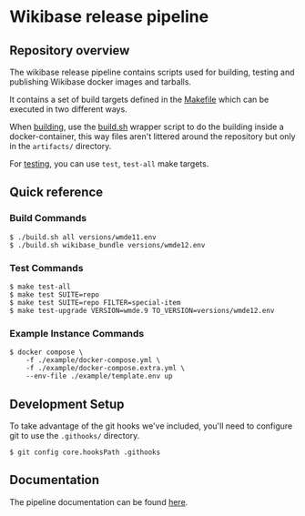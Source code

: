 # Wikibase release pipeline

## Repository overview

The wikibase release pipeline contains scripts used for building, testing and publishing Wikibase docker images and tarballs.

It contains a set of build targets defined in the [Makefile](./Makefile) which can be executed in two different ways.

When [building](docs/topics/pipeline.md), use the [build.sh](build.sh) wrapper script to do the building inside a docker-container, this way files aren't littered around the repository but only in the `artifacts/` directory.

For [testing](docs/topics/testing.md), you can use `test`, `test-all` make targets.

## Quick reference

### Build Commands

```
$ ./build.sh all versions/wmde11.env
$ ./build.sh wikibase_bundle versions/wmde12.env
```

### Test Commands

```
$ make test-all
$ make test SUITE=repo
$ make test SUITE=repo FILTER=special-item
$ make test-upgrade VERSION=wmde.9 TO_VERSION=versions/wmde12.env
```

### Example Instance Commands

```
$ docker compose \
    -f ./example/docker-compose.yml \
    -f ./example/docker-compose.extra.yml \
    --env-file ./example/template.env up
```

## Development Setup

To take advantage of the git hooks we've included, you'll need to configure git to use the `.githooks/` directory.

```
$ git config core.hooksPath .githooks
```

## Documentation

The pipeline documentation can be found [here](docs/index.md).
